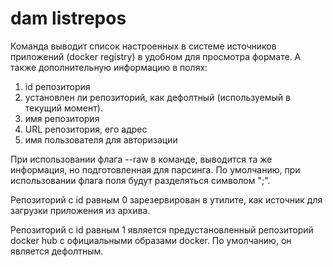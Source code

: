# dam listrepos

Команда выводит список настроенных в системе источников приложений (docker registry) в удобном для просмотра формате.
А также дополнительную информацию в полях:
1. id репозитория
2. установлен ли репозиторий, как дефолтный (используемый в текущий момент).
3. имя репозитория
4. URL репозитория, его адрес
5. имя пользователя для авторизации

При использовании флага --raw в команде, выводится та же информация, но подготовленная для парсинга.
По умолчанию, при использовании флага поля будут разделяться символом ";".

Репозиторий с id равным 0 зарезервирован в утилите, как источник для загрузки приложения из архива.

Репозиторий с id равным 1 является предустановленный репозиторий docker hub с официальными образами docker.
По умолчанию, он является дефолтным.


